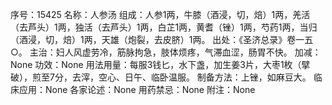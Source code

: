 序号：15425
名称：人参汤
组成：人参1两，牛膝（酒浸，切，焙）1两，羌活（去芦头）1两，独活（去芦头）1两，白芷1两，黄耆（锉）1两，芍药1两，当归（酒浸，切，焙）1两，天雄（炮裂，去皮脐）1两。
出处：《圣济总录》卷一五○。
主治：妇人风虚劳冷，筋脉拘急，肢体烦疼，气滞血涩，肠胃不快。
加减：None
功效：None
用法用量：每服3钱匕，水下盏，加生姜3片，大枣1枚（擘破），煎至7分，去滓，空心、日午、临卧温服。
制备方法：上锉，如麻豆大。
临床应用：None
各家论述：None
用药禁忌：None
附注：None
